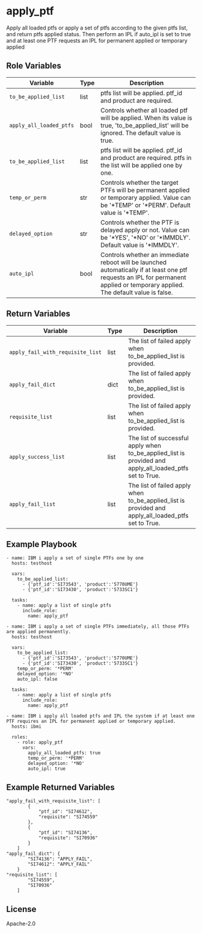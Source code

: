 apply_ptf
=========

Apply all loaded ptfs or apply a set of ptfs according to the given ptfs list, and return ptfs applied status. Then perform an IPL if auto_ipl is set to true and at least one PTF requests an IPL for permanent applied or temporary applied

Role Variables
--------------

| Variable              | Type          | Description                                                            |
|-----------------------|---------------|------------------------------------------------------------------------|
| `to_be_applied_list`| list           | ptfs list will be applied. ptf_id and product are required.|
| `apply_all_loaded_ptfs`| bool          | Controls whether all loaded ptf will be applied. When its value is true, 'to_be_applied_list' will be ignored. The default value is true.    |
| `to_be_applied_list`  | list          | ptfs list will be applied. ptf_id and product are required. ptfs in the list will be applied one by one.          |
| `temp_or_perm`         | str          | Controls whether the target PTFs will be permanent applied or temporary applied. Value can be  '*TEMP' or '*PERM'. Default value is '*TEMP'.                     |
| `delayed_option`       | str          | Controls whether the PTF is delayed apply or not. Value can be '*YES', '*NO' or '*IMMDLY'. Default value is '*IMMDLY'.                      |
| `auto_ipl`             | bool           | Controls whether an immediate reboot will be launched automatically if at least one ptf requests an IPL for permanent applied or temporary applied. The default value is false. |


Return Variables
--------------

| Variable              | Type          | Description                                                       |
|-----------------------|---------------|-------------------------------------------------------------------|
| `apply_fail_with_requisite_list`      | list          | The list of failed apply when to_be_applied_list is provided.                                        |
| `apply_fail_dict`      | dict          | The list of failed apply when to_be_applied_list is provided.                                        |
| `requisite_list`      | list          | The list of failed apply when to_be_applied_list is provided.                                        |
| `apply_success_list`   | list          | The list of successful apply when to_be_applied_list is provided and apply_all_loaded_ptfs set to True.   |
| `apply_fail_list`      | list          | The list of failed apply when to_be_applied_list is provided and apply_all_loaded_ptfs set to True.   |

Example Playbook
----------------
```
- name: IBM i apply a set of single PTFs one by one
  hosts: testhost

  vars:
    to_be_applied_list:
      - {'ptf_id':'SI73543', 'product':'5770UME'}
      - {'ptf_id':'SI73430', 'product':'5733SC1'}

  tasks:
    - name: apply a list of single ptfs
      include_role:
        name: apply_ptf
```

```
- name: IBM i apply a set of single PTFs immediately, all those PTFs are applied permanently.
  hosts: testhost

  vars:
    to_be_applied_list:
      - {'ptf_id':'SI73543', 'product':'5770UME'}
      - {'ptf_id':'SI73430', 'product':'5733SC1'}
    temp_or_perm: '*PERM'
    delayed_option: '*NO'
    auto_ipl: false

  tasks:
    - name: apply a list of single ptfs
      include_role:
        name: apply_ptf
```

```
- name: IBM i apply all loaded ptfs and IPL the system if at least one PTF requires an IPL for permanent applied or temporary applied.
  hosts: ibmi

  roles:
    - role: apply_ptf
      vars:
        apply_all_loaded_ptfs: true
        temp_or_perm: '*PERM'
        delayed_option: '*NO'
        auto_ipl: true
```

Example Returned Variables
----------------
```
"apply_fail_with_requisite_list": [
        {
            "ptf_id": "SI74612",
            "requisite": "SI74559"
        },
        {
            "ptf_id": "SI74136",
            "requisite": "SI70936"
        }
    ]
"apply_fail_dict": {
        "SI74136": "APPLY_FAIL",
        "SI74612": "APPLY_FAIL"
    }
"requisite_list": [
        "SI74559",
        "SI70936"
    ]
```

License
-------

Apache-2.0
